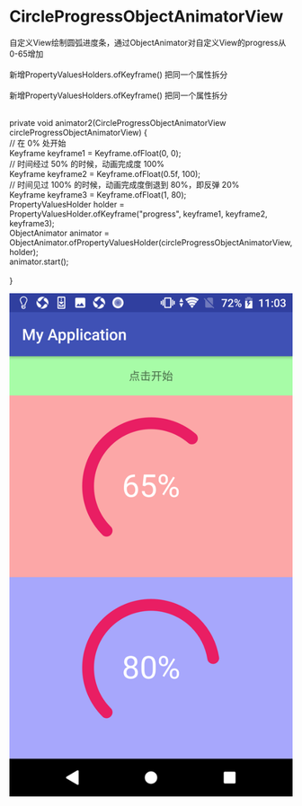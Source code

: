 # CircleProgressObjectAnimatorView
自定义View绘制圆弧进度条，通过ObjectAnimator对自定义View的progress从0-65增加<br/><br/>
新增PropertyValuesHolders.ofKeyframe() 把同一个属性拆分<br/><br/>
新增PropertyValuesHolders.ofKeyframe() 把同一个属性拆分<br/><br/>

private void animator2(CircleProgressObjectAnimatorView circleProgressObjectAnimatorView) {<br/>
    // 在 0% 处开始<br/>
    Keyframe keyframe1 = Keyframe.ofFloat(0, 0);<br/>
    // 时间经过 50% 的时候，动画完成度 100%<br/>
    Keyframe keyframe2 = Keyframe.ofFloat(0.5f, 100);<br/>
    // 时间见过 100% 的时候，动画完成度倒退到 80%，即反弹 20%<br/>
    Keyframe keyframe3 = Keyframe.ofFloat(1, 80);<br/>
    PropertyValuesHolder holder = PropertyValuesHolder.ofKeyframe("progress", keyframe1, keyframe2, keyframe3);<br/>
    ObjectAnimator animator = ObjectAnimator.ofPropertyValuesHolder(circleProgressObjectAnimatorView, holder);<br/>
    animator.start();<br/><br/>
}

![Image text](https://raw.githubusercontent.com/xqgdmg/CircleProgressObjectAnimatorView/master/img/Screenshot_20180615-110310.png)

